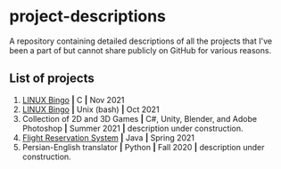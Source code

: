 # project-descriptions
A repository containing detailed descriptions of all the projects that I've been a part of but cannot share publicly on GitHub for various reasons.
## List of projects 
1. [LINUX Bingo]() **|** C **|** Nov 2021
2. [LINUX Bingo]() **|** Unix (bash) **|** Oct 2021
3. Collection of 2D and 3D Games **|** C#, Unity, Blender, and Adobe Photoshop **|** Summer 2021 **|** description under construction.
4. [Flight Reservation System]() **|** Java **|** Spring 2021
5. Persian-English translator **|** Python **|** Fall 2020 **|** description under construction.
